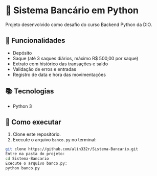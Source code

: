 # 🏦 Sistema Bancário em Python

Projeto desenvolvido como desafio do curso Backend Python da DIO.

## 🚀 Funcionalidades
- Depósito
- Saque (até 3 saques diários, máximo R$ 500,00 por saque)
- Extrato com histórico das transações e saldo
- Validação de erros e entradas
- Registro de data e hora das movimentações

## 📚 Tecnologias
- Python 3

## 🔧 Como executar
1. Clone este repositório.
2. Execute o arquivo `banco.py` no terminal:
```bash
git clone https://github.com/alin332r/Sistema-Bancario.git
Entre na pasta do projeto:
cd Sistema-Bancario
Execute o arquivo banco.py:
python banco.py

